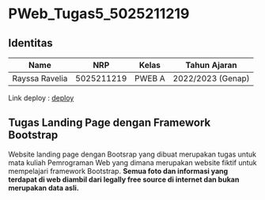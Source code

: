# PWeb_Tugas5_5025211219

## Identitas
| Name           | NRP        | Kelas     | Tahun Ajaran      |
| ---            | ---        | ----------|---                |
| Rayssa Ravelia | 5025211219 |PWEB A     | 2022/2023 (Genap) |

Link deploy : [deploy]()

## Tugas Landing Page dengan Framework Bootstrap
Website landing page dengan Bootsrap yang dibuat merupakan tugas untuk mata kuliah Pemrograman Web yang dimana merupakan website fiktif untuk mempelajari framework Bootstrap. **Semua foto dan informasi yang terdapat di web diambil dari legally free source di internet dan bukan merupakan data asli.**
